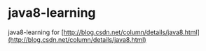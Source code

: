# java8-learning
java8-learning for 
[http://blog.csdn.net/column/details/java8.html](http://blog.csdn.net/column/details/java8.html)